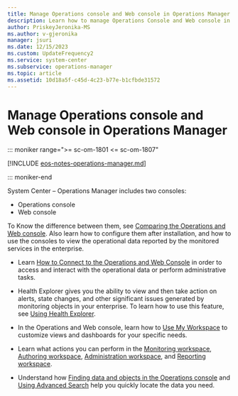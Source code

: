 ```yaml
---
title: Manage Operations console and Web console in Operations Manager
description: Learn how to manage Operations Console and Web console in Operations Manager.
author: PriskeyJeronika-MS
ms.author: v-gjeronika
manager: jsuri
ms.date: 12/15/2023
ms.custom: UpdateFrequency2
ms.service: system-center
ms.subservice: operations-manager
ms.topic: article
ms.assetid: 10d18a5f-c45d-4c23-b77e-b1cfbde31572
---
```


# Manage Operations console and Web console in Operations Manager

::: moniker range=">= sc-om-1801 <= sc-om-1807"

[!INCLUDE [eos-notes-operations-manager.md](../includes/eos-notes-operations-manager.md)]

::: moniker-end

System Center – Operations Manager includes two consoles:

- Operations console
- Web console

To Know the difference between them, see [Comparing the Operations and Web console](manage-consoles-comparison.md). Also learn how to configure them after installation, and how to use the consoles to view the operational data reported by the monitored services in the enterprise.  

- Learn [How to Connect to the Operations and Web Console](manage-consoles-how-to-connect.md) in order to access and interact with the operational data or perform administrative tasks.  

- Health Explorer gives you the ability to view and then take action on alerts, state changes, and other significant issues generated by monitoring objects in your enterprise.  To learn how to use this feature, see [Using Health Explorer](manage-consoles-overview-healthexplorer.md).  

- In the Operations and Web console, learn how to [Use My Workspace](manage-consoles-my-workspace.md) to customize views and dashboards for your specific needs.

- Learn what actions you can perform in the [Monitoring workspace](manage-using-monitoring-workspace.md), [Authoring workspace](manage-using-authoring-workspace.md), [Administration workspace](manage-using-admin-workspace.md), and [Reporting workspace](manage-using-reporting-workspace.md).  

- Understand how [Finding data and objects in the Operations console](manage-console-finding-data.md) and [Using Advanced Search](manage-console-using-adv-search.md) help you quickly locate the data you need.  
